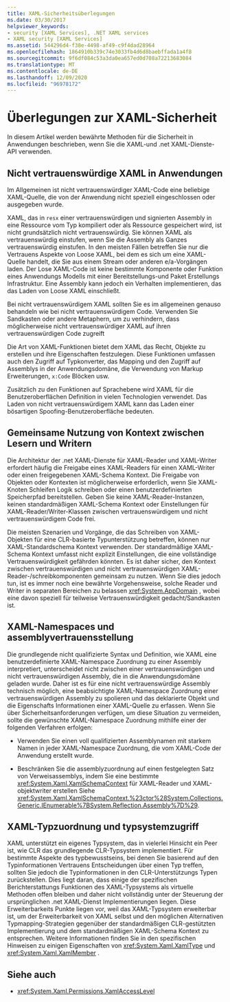 ```yaml
---
title: XAML-Sicherheitsüberlegungen
ms.date: 03/30/2017
helpviewer_keywords:
- security [XAML Services], .NET XAML services
- XAML security [XAML Services]
ms.assetid: 544296d4-f38e-4498-af49-c9f4dad28964
ms.openlocfilehash: 1864910b339c74e3033fb4d6d8baebffada1a4f8
ms.sourcegitcommit: 9f6df084c53a3da0ea657ed0d708a72213683084
ms.translationtype: MT
ms.contentlocale: de-DE
ms.lasthandoff: 12/09/2020
ms.locfileid: "96978172"
---
```

# <a name="xaml-security-considerations"></a>Überlegungen zur XAML-Sicherheit

In diesem Artikel werden bewährte Methoden für die Sicherheit in Anwendungen beschrieben, wenn Sie die XAML-und .net XAML-Dienste-API verwenden.

## <a name="untrusted-xaml-in-applications"></a>Nicht vertrauenswürdige XAML in Anwendungen

Im Allgemeinen ist nicht vertrauenswürdiger XAML-Code eine beliebige XAML-Quelle, die von der Anwendung nicht speziell eingeschlossen oder ausgegeben wurde.

XAML, das in `resx` einer vertrauenswürdigen und signierten Assembly in eine Ressource vom Typ kompiliert oder als Ressource gespeichert wird, ist nicht grundsätzlich nicht vertrauenswürdig. Sie können XAML als vertrauenswürdig einstufen, wenn Sie die Assembly als Ganzes vertrauenswürdig einstufen. In den meisten Fällen betreffen Sie nur die Vertrauens Aspekte von Loose XAML, bei dem es sich um eine XAML-Quelle handelt, die Sie aus einem Stream oder anderen e/a-Vorgängen laden. Der Lose XAML-Code ist keine bestimmte Komponente oder Funktion eines Anwendungs Modells mit einer Bereitstellungs-und Paket Erstellungs Infrastruktur. Eine Assembly kann jedoch ein Verhalten implementieren, das das Laden von Loose XAML einschließt.

Bei nicht vertrauenswürdigem XAML sollten Sie es im allgemeinen genauso behandeln wie bei nicht vertrauenswürdigem Code. Verwenden Sie Sandkasten oder andere Metaphern, um zu verhindern, dass möglicherweise nicht vertrauenswürdiger XAML auf ihren vertrauenswürdigen Code zugreift

Die Art von XAML-Funktionen bietet dem XAML das Recht, Objekte zu erstellen und ihre Eigenschaften festzulegen. Diese Funktionen umfassen auch den Zugriff auf Typkonverter, das Mapping und den Zugriff auf Assemblys in der Anwendungsdomäne, die Verwendung von Markup Erweiterungen, `x:Code` Blöcken usw.

Zusätzlich zu den Funktionen auf Sprachebene wird XAML für die Benutzeroberflächen Definition in vielen Technologien verwendet. Das Laden von nicht vertrauenswürdigem XAML kann das Laden einer bösartigen Spoofing-Benutzeroberfläche bedeuten.

## <a name="sharing-context-between-readers-and-writers"></a>Gemeinsame Nutzung von Kontext zwischen Lesern und Writern

Die Architektur der .net XAML-Dienste für XAML-Reader und XAML-Writer erfordert häufig die Freigabe eines XAML-Readers für einen XAML-Writer oder einen freigegebenen XAML-Schema Kontext. Die Freigabe von Objekten oder Kontexten ist möglicherweise erforderlich, wenn Sie XAML-Knoten Schleifen Logik schreiben oder einen benutzerdefinierten Speicherpfad bereitstellen. Geben Sie keine XAML-Reader-Instanzen, keinen standardmäßigen XAML-Schema Kontext oder Einstellungen für XAML-Reader/Writer-Klassen zwischen vertrauenswürdigem und nicht vertrauenswürdigem Code frei.

Die meisten Szenarien und Vorgänge, die das Schreiben von XAML-Objekten für eine CLR-basierte Typunterstützung betreffen, können nur XAML-Standardschema Kontext verwenden. Der standardmäßige XAML-Schema Kontext umfasst nicht explizit Einstellungen, die eine vollständige Vertrauenswürdigkeit gefährden könnten. Es ist daher sicher, den Kontext zwischen vertrauenswürdigen und nicht vertrauenswürdigen XAML-Reader-/schreibkomponenten gemeinsam zu nutzen. Wenn Sie dies jedoch tun, ist es immer noch eine bewährte Vorgehensweise, solche Reader und Writer in separaten Bereichen zu belassen <xref:System.AppDomain> , wobei eine davon speziell für teilweise Vertrauenswürdigkeit gedacht/Sandkasten ist.

## <a name="xaml-namespaces-and-assembly-trust"></a>XAML-Namespaces und assemblyvertrauensstellung

Die grundlegende nicht qualifizierte Syntax und Definition, wie XAML eine benutzerdefinierte XAML-Namespace Zuordnung zu einer Assembly interpretiert, unterscheidet nicht zwischen einer vertrauenswürdigen und nicht vertrauenswürdigen Assembly, die in die Anwendungsdomäne geladen wurde. Daher ist es für eine nicht vertrauenswürdige Assembly technisch möglich, eine beabsichtigte XAML-Namespace Zuordnung einer vertrauenswürdigen Assembly zu spolieren und das deklarierte Objekt und die Eigenschafts Informationen einer XAML-Quelle zu erfassen. Wenn Sie über Sicherheitsanforderungen verfügen, um diese Situation zu vermeiden, sollte die gewünschte XAML-Namespace Zuordnung mithilfe einer der folgenden Verfahren erfolgen:

- Verwenden Sie einen voll qualifizierten Assemblynamen mit starkem Namen in jeder XAML-Namespace Zuordnung, die vom XAML-Code der Anwendung erstellt wurde.

- Beschränken Sie die assemblyzuordnung auf einen festgelegten Satz von Verweisassemblys, indem Sie eine bestimmte <xref:System.Xaml.XamlSchemaContext> für XAML-Reader und XAML-objektwriter erstellen Siehe <xref:System.Xaml.XamlSchemaContext.%23ctor%28System.Collections.Generic.IEnumerable%7BSystem.Reflection.Assembly%7D%29>.

## <a name="xaml-type-mapping-and-type-system-access"></a>XAML-Typzuordnung und typsystemzugriff

XAML unterstützt ein eigenes Typsystem, das in vielerlei Hinsicht ein Peer ist, wie CLR das grundlegende CLR-Typsystem implementiert. Für bestimmte Aspekte des typbewusstseins, bei denen Sie basierend auf den Typinformationen Vertrauens Entscheidungen über einen Typ treffen, sollten Sie jedoch die Typinformationen in den CLR-Unterstützungs Typen zurückstellen. Dies liegt daran, dass einige der spezifischen Berichterstattungs Funktionen des XAML-Typsystems als virtuelle Methoden offen bleiben und daher nicht vollständig unter der Steuerung der ursprünglichen .net XAML-Dienst Implementierungen liegen. Diese Erweiterbarkeits Punkte liegen vor, weil das XAML-Typsystem erweiterbar ist, um der Erweiterbarkeit von XAML selbst und den möglichen Alternativen Typmapping-Strategien gegenüber der standardmäßigen CLR-gestützten Implementierung und dem standardmäßigen XAML-Schema Kontext zu entsprechen. Weitere Informationen finden Sie in den spezifischen Hinweisen zu einigen Eigenschaften von <xref:System.Xaml.XamlType> und <xref:System.Xaml.XamlMember> .

## <a name="see-also"></a>Siehe auch

- <xref:System.Xaml.Permissions.XamlAccessLevel>
